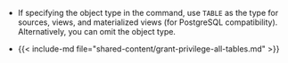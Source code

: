 - If specifying the object type in the command, use `TABLE` as the type for
  sources, views, and materialized views (for PostgreSQL compatibility).
  Alternatively, you can omit the object type.

- {{< include-md file="shared-content/grant-privilege-all-tables.md" >}}
